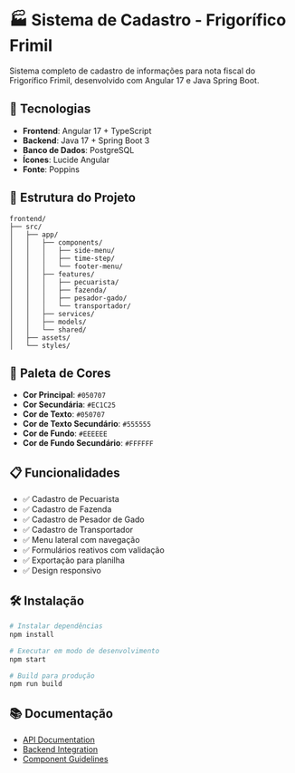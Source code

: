 # 🏭 Sistema de Cadastro - Frigorífico Frimil

Sistema completo de cadastro de informações para nota fiscal do Frigorífico Frimil, desenvolvido com Angular 17 e Java Spring Boot.

## 🚀 Tecnologias

- **Frontend**: Angular 17 + TypeScript
- **Backend**: Java 17 + Spring Boot 3
- **Banco de Dados**: PostgreSQL
- **Ícones**: Lucide Angular
- **Fonte**: Poppins

## 📁 Estrutura do Projeto

```
frontend/
├── src/
│   ├── app/
│   │   ├── components/
│   │   │   ├── side-menu/
│   │   │   ├── time-step/
│   │   │   └── footer-menu/
│   │   ├── features/
│   │   │   ├── pecuarista/
│   │   │   ├── fazenda/
│   │   │   ├── pesador-gado/
│   │   │   └── transportador/
│   │   ├── services/
│   │   ├── models/
│   │   └── shared/
│   ├── assets/
│   └── styles/
```

## 🎨 Paleta de Cores

- **Cor Principal**: `#050707`
- **Cor Secundária**: `#EC1C25`
- **Cor de Texto**: `#050707`
- **Cor de Texto Secundário**: `#555555`
- **Cor de Fundo**: `#EEEEEE`
- **Cor de Fundo Secundário**: `#FFFFFF`

## 📋 Funcionalidades

- ✅ Cadastro de Pecuarista
- ✅ Cadastro de Fazenda
- ✅ Cadastro de Pesador de Gado
- ✅ Cadastro de Transportador
- ✅ Menu lateral com navegação
- ✅ Formulários reativos com validação
- ✅ Exportação para planilha
- ✅ Design responsivo

## 🛠️ Instalação

```bash
# Instalar dependências
npm install

# Executar em modo de desenvolvimento
npm start

# Build para produção
npm run build
```

## 📚 Documentação

- [API Documentation](./docs/API_DOCUMENTATION.md)
- [Backend Integration](./docs/BACKEND_INTEGRATION.md)
- [Component Guidelines](./docs/COMPONENT_GUIDELINES.md)
